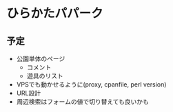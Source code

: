 # ひらかたパパーク

## 予定
* 公園単体のページ
  - コメント
  - 遊具のリスト
* VPSでも動かせるように(proxy, cpanfile, perl version)
* URL設計
* 周辺検索はフォームの値で切り替えても良いかも

